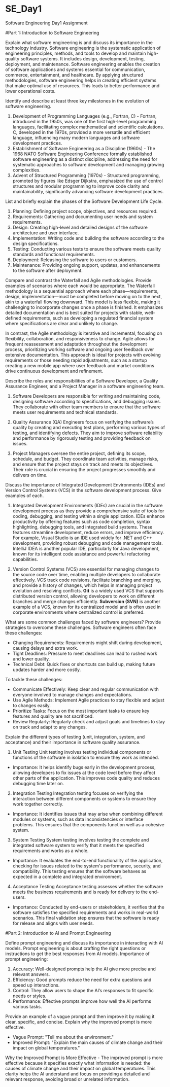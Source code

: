 # SE_Day1
Software Engineering Day1 Assignment

#Part 1: Introduction to Software Engineering

Explain what software engineering is and discuss its importance in the technology industry.
Software engineering is the systematic application of engineering principles, methods, and tools to develop and maintain high-quality software systems. It includes design, development, testing, deployment, and maintenance.
Software engineering enables the creation of software applications and systems essential for communication, commerce, entertainment, and healthcare.
By applying structured methodologies, software engineering helps in creating efficient systems that make optimal use of resources. This leads to better performance and lower operational costs.

Identify and describe at least three key milestones in the evolution of software engineering.
1. Development of Programming Languages (e.g., Fortran, C) - Fortran, introduced in the 1950s, was one of the first high-level programming languages, facilitating complex mathematical and scientific calculations. C, developed in the 1970s, provided a more versatile and efficient language, influencing many modern languages and software development practices.
2. Establishment of Software Engineering as a Discipline (1960s) - The 1968 NATO Software Engineering Conference formally established software engineering as a distinct discipline, addressing the need for systematic approaches to software development and managing growing complexities.
3. Advent of Structured Programming (1970s) - Structured programming, promoted by figures like Edsger Dijkstra, emphasized the use of control structures and modular programming to improve code clarity and maintainability, significantly advancing software development practices.
   
List and briefly explain the phases of the Software Development Life Cycle.
1. Planning: Defining project scope, objectives, and resources required.
2. Requirements: Gathering and documenting user needs and system requirements.
3. Design: Creating high-level and detailed designs of the software architecture and user interface.
4. Implementation: Writing code and building the software according to the design specifications.
5. Testing: Conducting various tests to ensure the software meets quality standards and functional requirements.
6. Deployment: Releasing the software to users or customers.
7. Maintenance: Providing ongoing support, updates, and enhancements to the software after deployment.

Compare and contrast the Waterfall and Agile methodologies. Provide examples of scenarios where each would be appropriate.
The Waterfall methodology is a sequential approach where each phase—requirements, design, implementation—must be completed before moving on to the next, akin to a waterfall flowing downward. This model is less flexible, making it challenging to incorporate changes once a phase is finished. It emphasizes detailed documentation and is best suited for projects with stable, well-defined requirements, such as developing a regulated financial system where specifications are clear and unlikely to change.

In contrast, the Agile methodology is iterative and incremental, focusing on flexibility, collaboration, and responsiveness to change. Agile allows for frequent reassessment and adaptation throughout the development process, prioritizing working software and ongoing user feedback over extensive documentation. This approach is ideal for projects with evolving requirements or those needing rapid adjustments, such as a startup creating a new mobile app where user feedback and market conditions drive continuous development and refinement.

Describe the roles and responsibilities of a Software Developer, a Quality Assurance Engineer, and a Project Manager in a software engineering team.
1. Software Developers are responsible for writing and maintaining code, designing software according to specifications, and debugging issues. They collaborate with other team members to ensure that the software meets user requirements and technical standards.

2. Quality Assurance (QA) Engineers focus on verifying the software’s quality by creating and executing test plans, performing various types of testing, and identifying defects. They aim to improve software reliability and performance by rigorously testing and providing feedback on issues.

3. Project Managers oversee the entire project, defining its scope, schedule, and budget. They coordinate team activities, manage risks, and ensure that the project stays on track and meets its objectives. Their role is crucial in ensuring the project progresses smoothly and delivers on time.

Discuss the importance of Integrated Development Environments (IDEs) and Version Control Systems (VCS) in the software development process. Give examples of each.
1. Integrated Development Environments (IDEs) are crucial in the software development process as they provide a comprehensive suite of tools for coding, debugging, and testing within a single application. IDEs enhance productivity by offering features such as code completion, syntax highlighting, debugging tools, and integrated build systems. These features streamline development, reduce errors, and improve efficiency. For example, Visual Studio is an IDE used widely for .NET and C++ development, providing robust debugging and code management tools. IntelliJ IDEA is another popular IDE, particularly for Java development, known for its intelligent code assistance and powerful refactoring capabilities.

2. Version Control Systems (VCS) are essential for managing changes to the source code over time, enabling multiple developers to collaborate effectively. VCS track code revisions, facilitate branching and merging, and provide a history of changes, which helps in managing project evolution and resolving conflicts. **Git** is a widely used VCS that supports distributed version control, allowing developers to work on different branches and merge changes efficiently. **Subversion (SVN)** is another example of a VCS, known for its centralized model and is often used in corporate environments where centralized control is preferred.

What are some common challenges faced by software engineers? Provide strategies to overcome these challenges.
Software engineers often face these challenges:
- Changing Requirements: Requirements might shift during development, causing delays and extra work.
- Tight Deadlines: Pressure to meet deadlines can lead to rushed work and lower quality.
- Technical Debt: Quick fixes or shortcuts can build up, making future updates harder and more costly.

To tackle these challenges:
- Communicate Effectively: Keep clear and regular communication with everyone involved to manage changes and expectations.
- Use Agile Methods: Implement Agile practices to stay flexible and adjust to changes easily.
- Prioritize Tasks: Focus on the most important tasks to ensure key features and quality are not sacrificed.
- Review Regularly: Regularly check and adjust goals and timelines to stay on track and adapt to any changes.

Explain the different types of testing (unit, integration, system, and acceptance) and their importance in software quality assurance.
1. Unit Testing
Unit testing involves testing individual components or functions of the software in isolation to ensure they work as intended.
- Importance: It helps identify bugs early in the development process, allowing developers to fix issues at the code level before they affect other parts of the application. This improves code quality and reduces debugging time later on.

2. Integration Testing
Integration testing focuses on verifying the interaction between different components or systems to ensure they work together correctly.
- Importance: It identifies issues that may arise when combining different modules or systems, such as data inconsistencies or interface problems. This ensures that the components function well as a cohesive system.

3. System Testing
System testing involves testing the complete and integrated software system to verify that it meets the specified requirements and works as a whole.
- Importance: It evaluates the end-to-end functionality of the application, checking for issues related to the system's performance, security, and compatibility. This testing ensures that the software behaves as expected in a complete and integrated environment.

4. Acceptance Testing
Acceptance testing assesses whether the software meets the business requirements and is ready for delivery to the end-users.
- Importance: Conducted by end-users or stakeholders, it verifies that the software satisfies the specified requirements and works in real-world scenarios. This final validation step ensures that the software is ready for release and aligns with user needs.


#Part 2: Introduction to AI and Prompt Engineering


Define prompt engineering and discuss its importance in interacting with AI models.
Prompt engineering is about crafting the right questions or instructions to get the best responses from AI models. 
Importance of prompt engineering:
1. Accuracy: Well-designed prompts help the AI give more precise and relevant answers.
2. Efficiency: Good prompts reduce the need for extra questions and speed up interactions.
3. Control: They allow users to shape the AI’s responses to fit specific needs or styles.
4. Performance: Effective prompts improve how well the AI performs various tasks.

Provide an example of a vague prompt and then improve it by making it clear, specific, and concise. Explain why the improved prompt is more effective.
- Vague Prompt: "Tell me about the environment."
- Improved Prompt: "Explain the main causes of climate change and their impact on global temperatures."

Why the Improved Prompt is More Effective - The improved prompt is more effective because it specifies exactly what information is needed: the causes of climate change and their impact on global temperatures. This clarity helps the AI understand and focus on providing a detailed and relevant response, avoiding broad or unrelated information.

